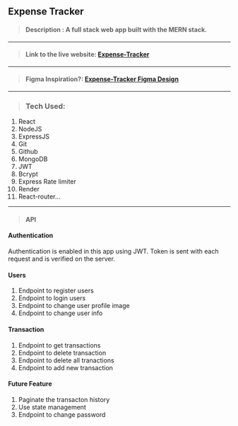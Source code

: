 ## Expense Tracker


> #### Description : A full stack web app built with the MERN stack.
___

> #### Link to the live website: [Expense-Tracker](https://expense-tracker-n9i6.onrender.com/ "ET live site")
___

> #### Figma Inspiration?: [Expense-Tracker Figma Design](https://www.figma.com/file/FA7sQKjG7AAM8gsjEeKi56/%5BFREEBIES%5D-Income-%26-Expense-Tracker-(Community)?node-id=0-1&t=gwXzNhZvIrKfN6OJ-0 "Figma Design")
___

> ### Tech Used:
1. React
2. NodeJS
3. ExpressJS
4. Git
5. Github
6. MongoDB
7. JWT
8. Bcrypt
9. Express Rate limiter
10. Render
11. React-router...
___


>#### API
#### Authentication
Authentication is enabled in this app using JWT.
Token is sent with each request and is verified on the server.
#### Users
1. Endpoint to register users
2. Endpoint to login users
3. Endpoint to change user profile image
4. Endpoint to change user info
#### Transaction
1. Endpoint to get transactions 
2. Endpoint to delete transaction
3. Endpoint to delete all tranactions
4. Endpoint to add new transaction

#### Future Feature
1. Paginate the transacton history
2. Use state management
3. Endpoint to change password